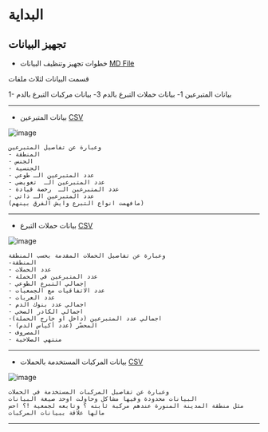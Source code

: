 # البداية

## تجهيز البيانات
- خطوات تجهيز وتنظيف البيانات [MD File](/alsobihi/تجهيز_البيانات.md)

قسمت البيانات لثلاث ملفات

1- بيانات المتبرعين
1- بيانات حملات التبرع بالدم
3- بيانات مركبات التبرع بالدم


____


- بيانات المتبرعين [CSV](بيانات%20المتبرعين.csv)
  
![image](https://github.com/alsobihi/DataJam/assets/72046870/830f81e1-a0cf-44de-8ffc-606e752aaa06)

```
وعبارة عن تفاصيل المتبرعين
- المنطقة
- الجنس
- الجنسية
- عدد المتبرعين الـ طوعي
- عدد المتبرعين الـ  تعويضي
- عدد المتبرعين الـ  رخصة قيادة
- عدد المتبرعين الـ ذاتي
(مافهمت انواع التبرع وايش الفرق بينهم)

```
____
- بيانات حملات التبرع [CSV](حملات%20التبرع%20بالدم.csv)
  
![image](https://github.com/alsobihi/DataJam/assets/72046870/a529e0f7-76bf-4f2a-9109-3d438994027d)

```
وعبارة عن تفاصيل الحملات المقدمة بحسب المنطقة
-المنطقة
- عدد الحملات
- عدد المتبرعين في الحملة
- إجمالي التبرع الطوعي
- عدد الاتفاقيات مع الجمعيات
- عدد العربات
- اجمالي عدد بنوك الدم
- اجمالي الكادر الصحي
-اجمالي عدد المتبرعين (داخل او خارج الحملة)
- المحضّر (عدد أكياس الدم)
- المصروف
- منتهي الصلاحية
```

____
- بيانات المركبات المستخدمة بالحملات [CSV](بيانات%20مركبات%20التبرع%20بالدم.csv)

  
![image](https://github.com/alsobihi/DataJam/assets/72046870/b8add912-8565-4010-9a83-8299b4b52c1c)

```
وعبارة عن تفاصيل المركبات المستخدمة في الحملات
البيانات محدودة وفيها مشاكل وحاولت اوحد صيغة البيانات 
مثل منطقة المدينة المنورة عندهم مركبة ثابته ؟ وتابعه لجمعية !؟ احس مالها علاقة ببيانات المركبات
```
____




